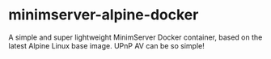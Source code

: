 # minimserver-alpine-docker
A simple and super lightweight MinimServer Docker container, based on the latest Alpine Linux base image. UPnP AV can be so simple!
